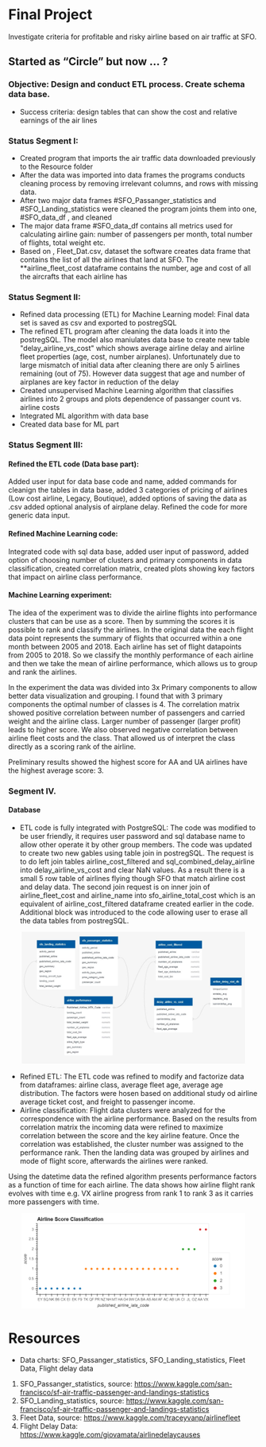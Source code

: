 # Final Project
Investigate criteria for profitable and risky airline based on air traffic at SFO. 

## Started as “Circle” but now ... ?
### Objective: Design and conduct ETL process. Create schema data base.
*	Success criteria: design tables that can show the cost and relative earnings of the air lines

### Status Segment I: 
*	Created program that imports the air traffic data downloaded previously to the Resource folder  
*	After the data was imported into data frames the programs conducts cleaning process by removing irrelevant columns, and rows with missing data.
*	After two major data frames #SFO_Passanger_statistics and #SFO_Landing_statistics were cleaned the program joints them into one, #SFO_data_df ,  and cleaned
*	The major data frame #SFO_data_df contains all metrics used for calculating airline gain: number of passengers per month, total number of flights, total weight etc. 
*	Based on , Fleet_Dat.csv, dataset the software creates data frame that contains the list of all the airlines that land at SFO. The **airline_fleet_cost dataframe 
contains the number, age and cost of all the aircrafts that each airline has

### Status Segment II:
* Refined data processing (ETL) for Machine Learning model: Final data set is saved as csv and exported to postregSQL
* The refined ETL program after cleaning the data loads it into the postregSQL. The model also maniulates data base to create new table "delay_airline_vs_cost" which shows average airline delay and airline fleet properties (age, cost, number airplanes). Unfortunately due to large mismatch of initial data after cleaning there are only 5 airlines remaining (out of 75). However data suggest that age and number of airplanes are key factor in reduction of the delay
* Created unsupervised Machine Learning algorithm that classifies airlines into 2 groups and plots dependence of passanger count vs. airline costs
* Integrated ML algorithm with data base
* Created data base for ML part


### Status Segment III:

#### Refined the ETL code (Data base part): 

Added user input for data base code and name, added commands for cleanign the tables in data base, added 3 categories of pricing of airlines (Low cost airline, Legacy, Boutique), added options of saving the data as .csv added optional analysis of airplane delay. Refined the code for more generic data input.

#### Refined Machine Learning code: 

Integrated code with sql data base, added user input of password, added option of choosing number of clusters and primary components in data classification, created correlation matrix, created plots showing key factors that impact on airline class performance. 

#### Machine Learning experiment: 

The idea of the experiment was to divide the airline flights into performance clusters that can be use as a score. Then by summing the scores it is possible to rank and classify the airlines. In the original data the each flight data point represents the summary of flights that occurred within a one month between 2005 and 2018. Each airline has set of flight datapoints from 2005 to 2018. So we classify the monthly performance of each airline and then we take the mean of airline performance, which allows us to group and rank the airlines.

In the experiment the data was divided into 3x Primary components to allow better data visualization and grouping. I found that with 3 primary components the optimal number of classes is 4. The correlation matrix showed positive correlation between number of passengers and carried weight and the airline class. Larger number of passenger (larger profit) leads to higher score. We also observed negative correlation between airline fleet costs and the class. That allowed us of interpret the class directly as a scoring rank of the airline.

Preliminary results showed the highest score for AA and UA airlines have the highest average score: 3. 

### Segment IV.

#### Database

* ETL code is fully integrated with PostgreSQL: The code was modified to be user friendly, it requires user password and sql database name to allow other operate it by other group members. The code was updated to create two new gables using table join in postregSQL. The request is to do left join tables airline_cost_filtered and sql_combined_delay_airline into delay_airline_vs_cost and clear NaN values. As a result there is a small 5 row table of airlines flying though SFO that match airline cost and delay data. The second join request is on inner join of airline_fleet_cost and airline_name into sfo_airline_total_cost which is an equivalent of airline_cost_filtered dataframe created earlier in the code. Additional block was introduced to the code allowing user to erase all the data tables from postregSQL.

<p align="center">
<img src="https://github.com/Alexlamp/final_project_group1/blob/master/Images/QDBD_rev7.JPG" width="450">
</p>


* Refined ETL: The ETL code was refined to modify and factorize data from dataframes: airline class, average fleet age, average age distribution. The factors were hosen based on additional study od airline average ticket cost, and freight to passenger income. 
* Airline classification: Flight data clusters were analyzed for the correspondence with the airline performance. Based on the results from correlation matrix the incoming data were refined to maximize correlation between the score and the key airline feature. Once the correlation was established, the cluster number was assigned to the performance rank. Then the landing data was grouped by airlines and mode of flight score, afterwards the airlines were ranked. 

Using the datetime data the refined algorithm presents performance factors as a function of time for each airline. The data shows how airline flight rank evolves with time e.g. VX airline progress from rank 1 to rank 3 as it carries more passengers with time.

<p align="center">
<img src="https://github.com/Alexlamp/final_project_group1/blob/master/Images/bokeh_plot(4).png" width="450">
</p>




# Resources
*	Data charts: SFO_Passanger_statistics, SFO_Landing_statistics, Fleet Data, Flight delay data
1.	SFO_Passanger_statistics, source: https://www.kaggle.com/san-francisco/sf-air-traffic-passenger-and-landings-statistics
2.	SFO_Landing_statistics, source: https://www.kaggle.com/san-francisco/sf-air-traffic-passenger-and-landings-statistics
3.	Fleet Data, source: https://www.kaggle.com/traceyvanp/airlinefleet
4.  Flight Delay Data: https://www.kaggle.com/giovamata/airlinedelaycauses
